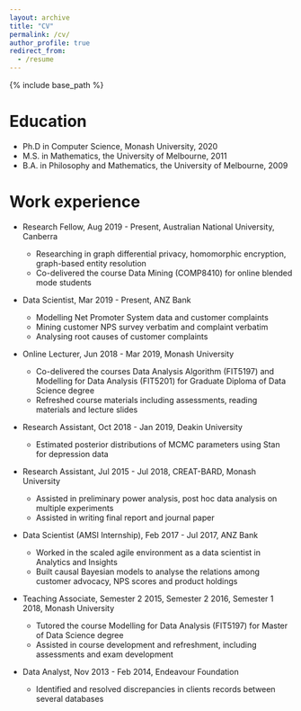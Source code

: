 ```yaml
---
layout: archive
title: "CV"
permalink: /cv/
author_profile: true
redirect_from:
  - /resume
---
```


{% include base_path %}

Education
======
* Ph.D in Computer Science, Monash University, 2020
* M.S. in Mathematics, the University of Melbourne, 2011
* B.A. in Philosophy and Mathematics, the University of Melbourne, 2009

Work experience
======
* Research Fellow, Aug 2019 - Present, Australian National University, Canberra
  * Researching in graph differential privacy, homomorphic encryption, graph-based entity resolution
  * Co-delivered the course Data Mining (COMP8410) for online blended mode students 
  
* Data Scientist, Mar 2019 - Present, ANZ Bank
  * Modelling Net Promoter System data and customer complaints
  * Mining customer NPS survey verbatim and complaint verbatim 
  * Analysing root causes of customer complaints 

* Online Lecturer, Jun 2018 - Mar 2019, Monash University
  * Co-delivered the courses Data Analysis Algorithm (FIT5197) and Modelling for Data Analysis (FIT5201) for Graduate Diploma of Data Science degree
  * Refreshed course materials including assessments, reading materials and lecture slides

* Research Assistant, Oct 2018 - Jan 2019, Deakin University
  * Estimated posterior distributions of MCMC parameters using Stan for depression data

* Research Assistant, Jul 2015 - Jul 2018, CREAT-BARD, Monash University
  * Assisted in preliminary power analysis, post hoc data analysis on multiple experiments
  * Assisted in writing final report and journal paper

* Data Scientist (AMSI Internship), Feb 2017 - Jul 2017, ANZ Bank
  * Worked in the scaled agile environment as a data scientist in Analytics and Insights
  * Built causal Bayesian models to analyse the relations among customer advocacy, NPS scores and product holdings

* Teaching Associate, Semester 2 2015, Semester 2 2016, Semester 1 2018, Monash University
  * Tutored the course Modelling for Data Analysis (FIT5197) for Master of Data Science degree
  * Assisted in course development and refreshment, including assessments and exam development

* Data Analyst, Nov 2013 - Feb 2014, Endeavour Foundation
  * Identified and resolved discrepancies in clients records between several databases
















  
